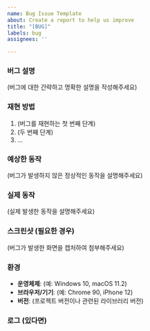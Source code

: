 ```yaml
---
name: Bug Issue Template
about: Create a report to help us improve
title: "[BUG]"
labels: bug
assignees: ''

---
```


### 버그 설명
(버그에 대한 간략하고 명확한 설명을 작성해주세요)

### 재현 방법
1. (버그를 재현하는 첫 번째 단계)
2. (두 번째 단계)
3. ...

### 예상한 동작
(버그가 발생하지 않은 정상적인 동작을 설명해주세요)

### 실제 동작
(실제 발생한 동작을 설명해주세요)

### 스크린샷 (필요한 경우)
(버그가 발생한 화면을 캡처하여 첨부해주세요)

### 환경
- **운영체제**: (예: Windows 10, macOS 11.2)
- **브라우저/기기**: (예: Chrome 90, iPhone 12)
- **버전**: (프로젝트 버전이나 관련된 라이브러리 버전)

### 로그 (있다면)
